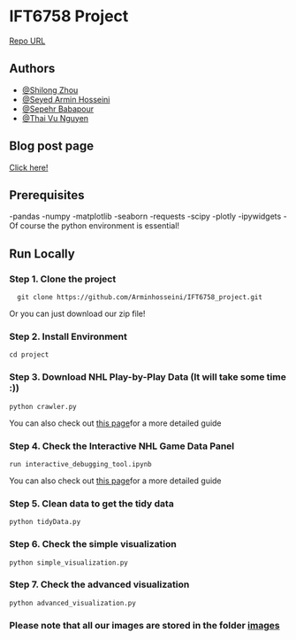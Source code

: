 # IFT6758 Project
[Repo URL](https://github.com/Arminhosseini/IFT6758_project)

## Authors
- [@Shilong Zhou](shilong.zhou@umontreal.ca)
- [@Seyed Armin Hosseini](seyed.armin.hosseini@umontreal.ca)
- [@Sepehr Babapour](sepehr.babapour@umontreal.ca)
- [@Thai Vu Nguyen](thai.vu.nguyen@umontreal.ca)

## Blog post page
[Click here!](https://nguyenthaivu.github.io/)

## Prerequisites
-pandas
-numpy
-matplotlib
-seaborn
-requests
-scipy
-plotly
-ipywidgets
-Of course the python environment is essential!

## Run Locally

### Step 1. Clone the project
```
  git clone https://github.com/Arminhosseini/IFT6758_project.git
```
Or you can just download our zip file!

### Step 2. Install Environment
```
cd project
```

### Step 3. Download NHL Play-by-Play Data (It will take some time :))
``` 
python crawler.py
```
You can also check out [this page](https://github.com/Arminhosseini/IFT6758_project/blob/main/docs/crawler.md)for a more detailed guide

### Step 4. Check the Interactive NHL Game Data Panel
```
run interactive_debugging_tool.ipynb
```
You can also check out [this page](https://github.com/Arminhosseini/IFT6758_project/blob/main/docs/interactive_debugging_tool.md)for a more detailed guide

### Step 5. Clean data to get the tidy data
```
python tidyData.py
```

### Step 6. Check the simple visualization
```
python simple_visualization.py
```

### Step 7. Check the advanced visualization
```
python advanced_visualization.py
```

### Please note that all our images are stored in the folder [images](https://github.com/Arminhosseini/IFT6758_project/tree/main/images)


